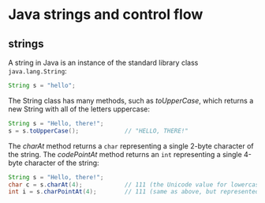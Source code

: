 # Java strings and control flow

## strings

A string in Java is an instance of the standard library class `java.lang.String`:

```java
String s = "hello";
```

The String class has many methods, such as *toUpperCase*, which returns a new String with all of the letters uppercase:

```java
String s = "Hello, there!";
s = s.toUpperCase();             // "HELLO, THERE!"
```

The *charAt* method returns a `char` representing a single 2-byte character of the string. The *codePointAt* method returns an `int` representing a single 4-byte character of the string:

```java
String s = "Hello, there!";
char c = s.charAt(4);            // 111 (the Unicode value for lowercase 'o')
int i = s.charPointAt(4);        // 111 (same as above, but represented as an int)
```




